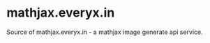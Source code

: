 mathjax.everyx.in
=================

Source of mathjax.everyx.in - a mathjax image generate api service.
